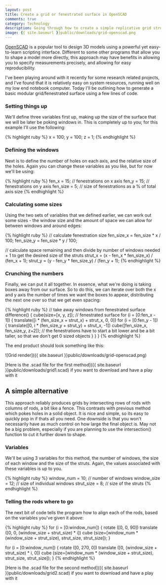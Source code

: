 ```yaml
---
layout: post
title: Create a grid or fenestrated surface in OpenSCAD
comments: true
category: Technology
description: Going through how to create a simple replicative grid structure in OpenSCAD, to use in 3d modelling.
image: {{ site.baseurl }}public/downloads/grid-openscad.png
---
```


<a href="http://www.openscad.org">OpenSCAD</a> is a popular tool to design 3D models using a powerful yet easy-to-learn scripting interface. Different to some other programs that allow you to shape a model more directly, this approach may have benefits in allowing you to specify measurements precisely, and allowing for easy reproducibility.

I've been playing around with it recently for some research related projects, and I've found that it is relatively easy on system resources, running well on my low end notebook computer. Today I'll be outlining how to generate a basic modular grid/fenestrated surface using a few lines of code. 

<!--break-->

### Setting things up

We'll define three variables first up, making up the size of the surface that we will be later be poking windows in. This is completely up to you; for this example I'll use the following:

{% highlight ruby %}
x = 100;
y = 100;
z = 1;
{% endhighlight %}

### Defining the windows

Next is to define the number of holes on each axis, and the relative size of the holes. Again you can change these variables as you like, but for now we'll be using:

{% highlight ruby %}
fen_x = 15; // fenestrations on x axis
fen_y = 15; // fenestrations on y axis
fen_size = 5; // size of fenestrations as a % of total axis size
{% endhighlight %}

### Calculating some sizes

Using the two sets of variables that we defined earlier, we can work out some sizes - the window size and the amount of space we can allow for between windows and around edges:

{% highlight ruby %}
// calculate fenestration size
  fen_size_x = fen_size * x / 100;
  fen_size_y = fen_size * y / 100;

// calculate space remaining and then divide by number of windows needed + 1 to get the desired size of the struts
  strut_x = (x - fen_x * fen_size_x) / (fen_x + 1); 
  strut_y = (y - fen_y * fen_size_y) / (fen_y + 1);
{% endhighlight %}

### Crunching the numbers 

Finally, we can put it all together. In essence, what we're doing is taking boxes away from our surface. So to do this, we can iterate over both the x and y axis the number of times we want the boxes to appear, distributing the next one over so that we get even spacing:

{% highlight ruby %}
// take away windows from fenestrated surface
  difference() { 
    cube(size=[x, y, z]); // fenestrated surface
    for (i = [0:fen_x - 1]) {
      translate([i * (fen_size_x + strut_x) + strut_x, 0, 0])
      for (i = [0:fen_y - 1]) {
        translate([0, i * (fen_size_y + strut_y) + strut_x, -1]) 
        cube([fen_size_x, fen_size_y, z+2]); // the fenestrations have to start a bit lower and be a bit taller, so that we don't get 0 sized objects
      }
    }
  }
{% endhighlight %}

The end product should look something like this:

![Grid render]({{ site.baseurl }}public/downloads/grid-openscad.png)

[Here is the .scad file for the first method]({{ site.baseurl }}public/downloads/grid1.scad) if you want to download and have a play with it

## A simple alternative

This approach reliably produces grids by intersecting rows of rods with columns of rods, a bit like a fence. This contrasts with previous method which pokes holes in a solid object. It is nice and simple, so its easy to quickly pop in if thats all you need. One downside is that you won't necessarily have as much control on how large the final object is. May not be a big problem, especially if you are planning to use the intersection() function to cut it further down to shape. 

### Variables

We'll be using 3 variables for this method, the number of windows, the size of each window and the size of the struts. Again, the values associated with these variables is up to you.

{% highlight ruby %}
window_num = 10; // number of windows
window_size = 12; // size of individual windows
strut_size = 8; // size of the struts
{% endhighlight %}

### Telling the rods where to go

The next bit of code tells the program how to align each of the rods, based on the variables you've given it above:

{% highlight ruby %}
for (i = [0:window_num]) {
  rotate ([0, 0, 90])
  translate ([0, 0, (window_size + strut_size) * i])
  cube (size=[window_num * (window_size + strut_size), strut_size, strut_size]);
}

for (i = [0:window_num]) {
  rotate ([0, 270, 0])
  translate ([0, (window_size + strut_size) * i, 0])
  cube (size=[window_num * (window_size + strut_size), strut_size, strut_size]);
}
{% endhighlight %}

[Here is the .scad file for the second method]({{ site.baseurl }}public/downloads/grid2.scad) if you want to download and have a play with it
